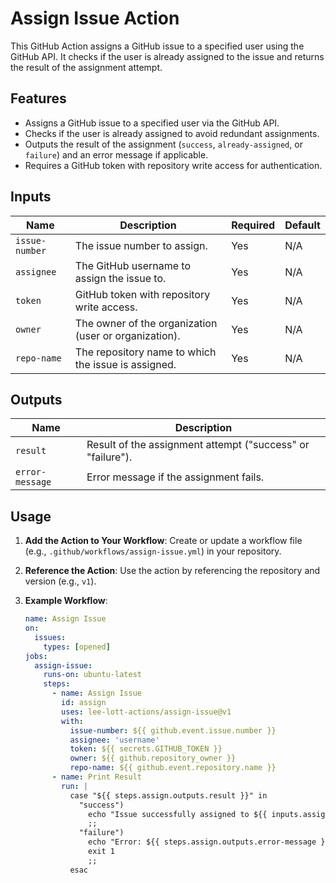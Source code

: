 # Assign Issue Action

This GitHub Action assigns a GitHub issue to a specified user using the GitHub API. It checks if the user is already assigned to the issue and returns the result of the assignment attempt.

## Features
- Assigns a GitHub issue to a specified user via the GitHub API.
- Checks if the user is already assigned to avoid redundant assignments.
- Outputs the result of the assignment (`success`, `already-assigned`, or `failure`) and an error message if applicable.
- Requires a GitHub token with repository write access for authentication.

## Inputs
| Name          | Description                                      | Required | Default |
|---------------|--------------------------------------------------|----------|---------|
| `issue-number`| The issue number to assign.                     | Yes      | N/A     |
| `assignee`    | The GitHub username to assign the issue to.     | Yes      | N/A     |
| `token`       | GitHub token with repository write access.      | Yes      | N/A     |
| `owner`       | The owner of the organization (user or organization). | Yes | N/A    |
| `repo-name`  | The repository name to which the issue is assigned.    | Yes      | N/A     |

## Outputs
| Name           | Description                                           |
|----------------|-------------------------------------------------------|
| `result`       | Result of the assignment attempt ("success" or "failure"). |
| `error-message`| Error message if the assignment fails.                |

## Usage
1. **Add the Action to Your Workflow**:
   Create or update a workflow file (e.g., `.github/workflows/assign-issue.yml`) in your repository.

2. **Reference the Action**:
   Use the action by referencing the repository and version (e.g., `v1`).

3. **Example Workflow**:
   ```yaml
   name: Assign Issue
   on:
     issues:
       types: [opened]
   jobs:
     assign-issue:
       runs-on: ubuntu-latest
       steps:
         - name: Assign Issue
           id: assign
           uses: lee-lott-actions/assign-issue@v1
           with:
             issue-number: ${{ github.event.issue.number }}
             assignee: 'username'
             token: ${{ secrets.GITHUB_TOKEN }}
             owner: ${{ github.repository_owner }}
             repo-name: ${{ github.event.repository.name }}
         - name: Print Result
           run: |
             case "${{ steps.assign.outputs.result }}" in
               "success")
                 echo "Issue successfully assigned to ${{ inputs.assignee }}."
                 ;;
               "failure")
                 echo "Error: ${{ steps.assign.outputs.error-message }}"
                 exit 1
                 ;;
             esac
